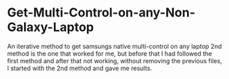 # Get-Multi-Control-on-any-Non-Galaxy-Laptop
An iterative method to get samsungs native multi-control on any laptop
2nd method is the one that worked for me, but before that I had followed the first method and after that not working, without removing the previous files, I started with the 2nd method and gave me results. 
